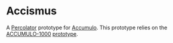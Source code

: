 Accismus
========

A [Percolator][2] prototype  for [Accumulo][1].  This prototype relies on the
[ACCUMULO-1000][3] [prototype][4].

[1]: http://accumulo.apache.org
[2]: http://research.google.com/pubs/pub36726.html
[3]: https://issues.apache.org/jira/browse/ACCUMULO-1000
[4]: https://github.com/keith-turner/ACCUMULO-1000


